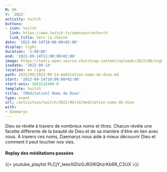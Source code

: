 ```yaml
---
M: 09
Y: '2022'
activity: twitch
buttons:
- icon: twitch
  link: https://www.twitch.tv/opensourcechurch
  link_title: Vers la chaine
date: '2022-09-14T10:00:00+02:00'
display: light
duration: '1:00:00'
end: '2022-09-14T11:00:00+02:00'
image: https://tools.open-source.church/wp-content/uploads/2022/08/night-sky-osc-noms-de-dieu.jpg
isodate: '2022-09-14'
location: en ligne
path: 2022/09/2022-09-14-meditation-noms-de-dieu.md
start: '2022-09-14T10:00:00+02:00'
start-unix: 1663142400.0
template: twitch
title: '[Méditation] Noms de Dieu'
type: event
url: /activities/twitch/2022/09/14/meditation-noms-de-dieu
with:
- Daemarys
---
```

Dieu se révèle à travers de nombreux noms et titres. Chacun révèle une facette différente de la beauté de Dieu et de sa manière d'être en lien avec nous. À travers ces noms, Daemarys nous aide à mieux découvrir Dieu et comment il peut toucher nos vies.


#### Replay des méditations passées

{{< youtube_playlist PLCjY_teexXiDizGJR2lKQhzrKb6R_C2UX >}}